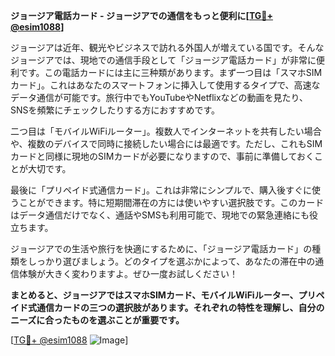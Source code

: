 **ジョージア電話カード - ジョージアでの通信をもっと便利に[[TG💪+ @esim1088](https://t.me/s/esim1088)]**

ジョージアは近年、観光やビジネスで訪れる外国人が増えている国です。そんなジョージアでは、現地での通信手段として「ジョージア電話カード」が非常に便利です。この電話カードには主に三种類があります。まず一つ目は「スマホSIMカード」。これはあなたのスマートフォンに挿入して使用するタイプで、高速なデータ通信が可能です。旅行中でもYouTubeやNetflixなどの動画を見たり、SNSを頻繁にチェックしたりする方におすすめです。

二つ目は「モバイルWiFiルーター」。複数人でインターネットを共有したい場合や、複数のデバイスで同時に接続したい場合には最適です。ただし、これもSIMカードと同様に現地のSIMカードが必要になりますので、事前に準備しておくことが大切です。

最後に「プリペイド式通信カード」。これは非常にシンプルで、購入後すぐに使うことができます。特に短期間滞在の方には使いやすい選択肢です。このカードはデータ通信だけでなく、通話やSMSも利用可能で、現地での緊急連絡にも役立ちます。

ジョージアでの生活や旅行を快適にするために、「ジョージア電話カード」の種類をしっかり選びましょう。どのタイプを選ぶかによって、あなたの滞在中の通信体験が大きく変わりますよ。ぜひ一度お試しください！

**まとめると、ジョージアではスマホSIMカード、モバイルWiFiルーター、プリペイド式通信カードの三つの選択肢があります。それぞれの特性を理解し、自分のニーズに合ったものを選ぶことが重要です。**

[[TG💪+ @esim1088](https://t.me/s/esim1088) ![Image](https://i.postimg.cc/Y0z9fWf4/image.png)]